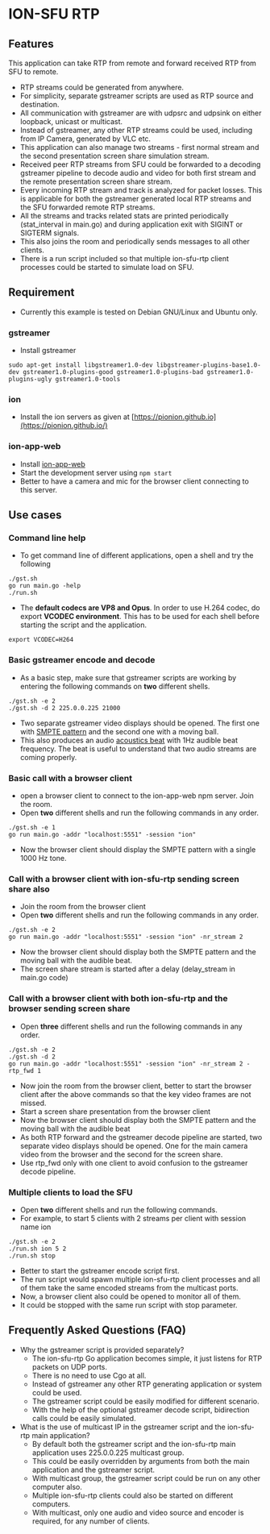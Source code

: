 # ION-SFU RTP

## Features
This application can take RTP from remote and forward received RTP from SFU to remote.
- RTP streams could be generated from anywhere.
- For simplicity, separate gstreamer scripts are used as RTP source and destination.
- All communication with gstreamer are with udpsrc and udpsink on either loopback, unicast or multicast.
- Instead of gstreamer, any other RTP streams could be used, including from IP Camera, generated by VLC etc.
- This application can also manage two streams - first normal stream and the second presentation screen share simulation stream.
- Received peer RTP streams from SFU could be forwarded to a decoding gstreamer pipeline to decode audio and video for both first stream and the remote presentation screen share stream.
- Every incoming RTP stream and track is analyzed for packet losses.  This is applicable for both the gstreamer generated local RTP streams and the SFU forwarded remote RTP streams.
- All the streams and tracks related stats are printed periodically (stat_interval in main.go) and during application exit with SIGINT or SIGTERM signals.
- This also joins the room and periodically sends messages to all other clients.
- There is a run script included so that multiple ion-sfu-rtp client processes could be started to simulate load on SFU.

## Requirement
- Currently this example is tested on Debian GNU/Linux and Ubuntu only.

### gstreamer
- Install gstreamer

`sudo apt-get install libgstreamer1.0-dev libgstreamer-plugins-base1.0-dev gstreamer1.0-plugins-good gstreamer1.0-plugins-bad gstreamer1.0-plugins-ugly gstreamer1.0-tools`

### ion
- Install the ion servers as given at
[https://pionion.github.io](https://pionion.github.io/)


### ion-app-web
- Install [ion-app-web](https://github.com/pion/ion-app-web)
- Start the development server using `npm start`
- Better to have a camera and mic for the browser client connecting to this server.

## Use cases

### Command line help
- To get command line of different applications, open a shell and try the following
```
./gst.sh
go run main.go -help
./run.sh
```
- The **default codecs are VP8 and Opus**. In order to use H.264 codec, do export **VCODEC environment**. This has to be used for each shell before starting the script and the application.
```
export VCODEC=H264
```

### Basic gstreamer encode and decode
- As a basic step, make sure that gstreamer scripts are working by entering the following commands on **two** different shells.

```
./gst.sh -e 2
./gst.sh -d 2 225.0.0.225 21000
```
- Two separate gstreamer video displays should be opened.  The first one with [SMPTE pattern](https://en.wikipedia.org/wiki/SMPTE_color_bars) and the second one with a moving ball.
- This also produces an audio [acoustics beat](https://en.wikipedia.org/wiki/Beat_(acoustics)) with 1Hz audible beat frequency.  The beat is useful to understand that two audio streams are coming properly.

### Basic call with a browser client
- open a browser client to connect to the ion-app-web npm server.  Join the room.
- Open **two** different shells and run the following commands in any order.
```
./gst.sh -e 1
go run main.go -addr "localhost:5551" -session "ion"
```
- Now the browser client should display the SMPTE pattern with a single 1000 Hz tone.

### Call with a browser client with ion-sfu-rtp sending screen share also
- Join the room from the browser client
- Open **two** different shells and run the following commands in any order.
```
./gst.sh -e 2
go run main.go -addr "localhost:5551" -session "ion" -nr_stream 2
```
- Now the browser client should display both the SMPTE pattern and the moving ball with the audible beat.
- The screen share stream is started after a delay (delay_stream in main.go code)

### Call with a browser client with both ion-sfu-rtp and the browser sending screen share
- Open **three** different shells and run the following commands in any order.
```
./gst.sh -e 2
./gst.sh -d 2
go run main.go -addr "localhost:5551" -session "ion" -nr_stream 2 -rtp_fwd 1
```
- Now join the room from the browser client, better to start the browser client after the above commands so that the key video frames are not missed.
- Start a screen share presentation from the browser client
- Now the browser client should display both the SMPTE pattern and the moving ball with the audible beat
- As both RTP forward and the gstreamer decode pipeline are started, two separate video displays should be opened.  One for the main camera video from the browser and the second for the screen share.
- Use rtp_fwd only with one client to avoid confusion to the gstreamer decode pipeline.

### Multiple clients to load the SFU
- Open **two** different shells and run the following commands.
- For example, to start 5 clients with 2 streams per client with session name ion
```
./gst.sh -e 2
./run.sh ion 5 2
./run.sh stop
```
- Better to start the gstreamer encode script first.
- The run script would spawn multiple ion-sfu-rtp client processes and all of them take the same encoded streams from the multicast ports.
- Now, a browser client also could be opened to monitor all of them.
- It could be stopped with the same run script with stop parameter.

## Frequently Asked Questions (FAQ)
- Why the gstreamer script is provided separately?
  - The ion-sfu-rtp Go application becomes simple, it just listens for RTP packets on UDP ports.
  - There is no need to use Cgo at all.
  - Instead of gstreamer any other RTP generating application or system could be used.
  - The gstreamer script could be easily modified for different scenario.
  - With the help of the optional gstreamer decode script, bidirection calls could be easily simulated.
- What is the use of multicast IP in the gstreamer script and the ion-sfu-rtp main application?
  - By default both the gstreamer script and the ion-sfu-rtp main application uses 225.0.0.225 multicast group.
  - This could be easily overridden by arguments from both the main application and the gstreamer script.
  - With multicast group, the gstreamer script could be run on any other computer also.
  - Multiple ion-sfu-rtp clients could also be started on different computers.
  - With multicast, only one audio and video source and encoder is required, for any number of clients.

